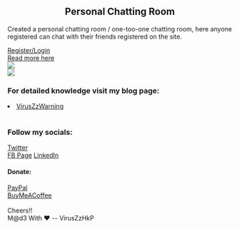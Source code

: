 <h2 style="text-align:center;">Personal Chatting Room</h2>
<p>Created a personal chatting room / one-too-one chatting room, here anyone registered can chat with their friends registered on the site.</p>
<a href="https://pcrhkp.000webhostapp.com/" alt="Link to personal chatting site"> Register/Login  </a><br>
<a href="https://viruszzwarning.medium.com/created-a-personal-chatting-site-2f3449f94a86" alt="Link to blog"> Read more here  </a>
<div>
<img src="https://miro.medium.com/max/1400/1*7JeBpr7TgKSiFAJAmVG6hw.gif" style="display: block;
  margin-left: auto;
  margin-right: auto;">
</div>
<div>
<img src="https://cdn-images-1.medium.com/max/1000/1*Ia0UTp1eoNXkHigFismTYw.gif" style="display: block;
  margin-left: auto;
  margin-right: auto;">
</div>
<H3> For detailed knowledge visit my blog page:<br> </H3>
<a href="https://viruszzwarning.medium.com/"><li>VirusZzWarning</a>
 <br><br><H3>Follow my socials:</H3>
 
<a href="https://twitter.com/hrisikesh_pal">Twitter</a><br>
<a href="https://www.facebook.com/therealhrisikesh">FB Page</a>
<a href="https://www.linkedin.com/in/viruszzwarning/">LinkedIn</a>
<H4>Donate:</H4>
<a href="https://www.paypal.com/paypalme/hrisikeshpal">PayPal</a><br>
<a href="https://www.buymeacoffee.com/hrisikesh">BuyMeACoffee</a>
<br><br>
 Cheers!!<br>
 M@d3 With ♥ -- VirusZzHkP
